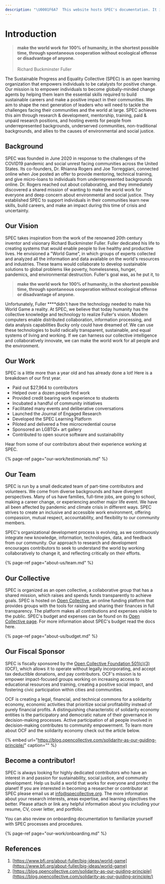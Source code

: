 ```yaml
---
description: "\U0001F6A7  This website hosts SPEC's documentation. It is actively under construction \U0001F6A7"
---
```


# Introduction

> #### make the world work for 100% of humanity, in the shortest possible time, through spontaneous cooperation without ecological offense or disadvantage of anyone.
>
> Richard Buckminster Fuller

The Sustainable Progress and Equality Collective \(SPEC\) is an open learning organization that empowers individuals to be catalysts for positive change. Our mission is to empower individuals to become globally-minded change agents by helping them learn the essential skills required to build sustainable careers and make a positive impact in their communities. We aim to shape the next generation of leaders who will need to tackle the challenges facing their communities and the world at large. SPEC achieves this aim through research & development, mentorship, training, paid & unpaid research positions, and hosting events for people from underrepresented backgrounds, underserved communities, non-traditional backgrounds, and allies to the causes of environmental and social justice.

## Background

SPEC was founded in June 2020 in response to the challenges of the COVID19 pandemic and social unrest facing communities across the United States. Its co-founders, Dr. Rhianna Rogers and Joe Torreggiani, connected online when Joe posted an offer to provide mentoring, technical training, and give micro-loans to individuals from underrepresented backgrounds online. Dr. Rogers reached out about collaborating, and they immediately discovered a shared mission of wanting to make the world work for everyone and deep concern about environmental and social justice. They established SPEC to support individuals in their communities learn new skills, build careers, and make an impact during this time of crisis and uncertainty.

## Our Vision

SPEC takes inspiration from the work of the renowned 20th century inventor and visionary Richard Buckminster Fuller. Fuller dedicated his life to creating systems that would enable people to live healthy and productive lives. He envisioned a "World Game", in which groups of experts collected and analyzed all the information and data available on the world's resources and industries. These teams would collaborate to develop sustainable solutions to global problems like poverty, homelessness, hunger, pandemics, and environmental destruction. Fuller's goal was, as he put it, to 

> **make the world work for 100% of humanity, in the shortest possible time, through spontaneous cooperation without ecological offense or disadvantage of anyone.**

Unfortunately, Fuller ****didn't have the technology needed to make his World Game a reality. At SPEC, we believe that today humanity has the collective knowledge and technology to realize Fuller's vision. Modern computers enable distributed collaboration, information processing, and data analysis capabilities Bucky only could have dreamed of. We can use these technologies to build radically transparent, sustainable, and equal systems of living and working. If we can harness our collective intelligence and collaboratively innovate, we can make the world work for all people and the environment.

## Our Work

SPEC is a little more than a year old and has already done a lot! Here is a breakdown of our first year.

* Paid out $27,964 to contributors
* Helped over a dozen people find work
* Provided credit bearing work experience to students
* Incubated a handful of community initiatives
* Facilitated many events and deliberative conversations
* Launched the Journal of Engaged Research
* Developed the SPEC Learning Platform
* Piloted and delivered a free microcredential course
* Sponsored an LGBTQI+ art gallery
* Contributed to open source software and sustainability

Hear from some of our contributors about their experience working at SPEC.

{% page-ref page="our-work/testimonials.md" %}

## Our Team

SPEC is run by a small dedicated team of part-time contributors and volunteers. We come from diverse backgrounds and have divergent perspectives. Many of us have families, full-time jobs, are going to school, making a career change, or experiencing another major life event. We have all been affected by pandemic and climate crisis in different ways. SPEC strives to create an inclusive and accessible work environment, offering compassion, mutual respect, accountability, and flexibility to our community members.

SPEC's organizational development process is evolving, as we continuously integrate new knowledge, information, technologies, data, and feedback from our community. Our approach to research and development encourages contributors to seek to understand the world by working collaboratively to change it, and reflecting critically on their efforts.

{% page-ref page="about-us/team.md" %}

## Our Collective

SPEC is organized as an open collective, a collaborative group that has a shared mission, which raises and spends funds transparently to achieve goals. SPEC is hosted on [Open Collective](https://opencollective.com/), an online funding platform that provides groups with the tools for raising and sharing their finances in full transparency. The platform makes all contributions and expenses visible to the public. SPEC's budget and expenses can be found on its [Open Collective page](https://opencollective.com/spec). For more information about SPEC's budget read the docs here.

{% page-ref page="about-us/budget.md" %}

## Our Fiscal Sponsor

SPEC is fiscally sponsored by the [Open Collective Foundation 501\(c\)\(3\)](https://opencollective.foundation/) \(OCF\), which allows it to operate without legally incorporating, and accept tax deductible donations, and pay contributors. OCF's mission is to empower impact-focused groups working on increasing access to educational resources and training, creating a positive social impact, and fostering civic participation within cities and communities.

OCF is creating a legal, financial, and technical commons for a solidarity economy, economic activities that prioritize social profitability instead of purely financial profits. A distinguishing characteristic of solidarity economy entities is the participatory and democratic nature of their governance in decision-making processes. Active participation of all people involved in decision-making contributes to community empowerment. To learn more about OCF and the solidarity economy check out the article below.

{% embed url="https://blog.opencollective.com/solidarity-as-our-guiding-principle/" caption="" %}

## Become a contributor!

SPEC is always looking for highly dedicated contributors who have an interest in and passion for sustainability, social justice, and community development. Help us build a world that works for everyone and protect the planet! If you are interested in becoming a researcher or contributor at SPEC please email us at [info@specollective.org](mailto:info@specollective.org). The more information about your research interests, areas expertise, and learning objectives the better. Please attach or link any helpful information about you including your resume, CV, cover letter, and portfolio.

You can also review on onboarding documentation to familiarize yourself with SPEC processes and procedures.

{% page-ref page="our-work/onboarding.md" %}

## References

1. [https://www.bfi.org/about-fuller/big-ideas/world-game](https://www.bfi.org/about-fuller/big-ideas/world-game)
2. [https://blog.opencollective.com/solidarity-as-our-guiding-principle](https://blog.opencollective.com/solidarity-as-our-guiding-principle/)


